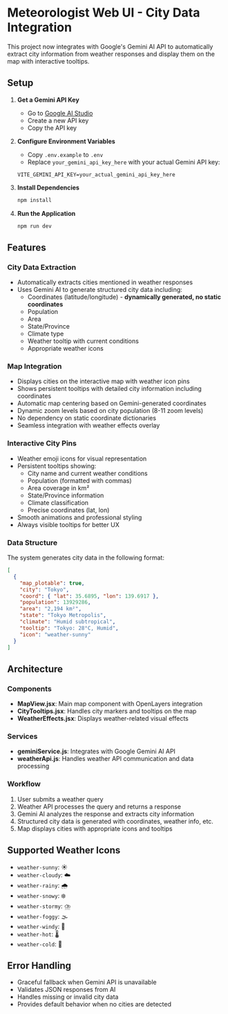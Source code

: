 # Meteorologist Web UI - City Data Integration

This project now integrates with Google's Gemini AI API to automatically extract city information from weather responses and display them on the map with interactive tooltips.

## Setup

1. **Get a Gemini API Key**

   - Go to [Google AI Studio](https://makersuite.google.com/app/apikey)
   - Create a new API key
   - Copy the API key

2. **Configure Environment Variables**

   - Copy `.env.example` to `.env`
   - Replace `your_gemini_api_key_here` with your actual Gemini API key:

   ```
   VITE_GEMINI_API_KEY=your_actual_gemini_api_key_here
   ```

3. **Install Dependencies**

   ```bash
   npm install
   ```

4. **Run the Application**
   ```bash
   npm run dev
   ```

## Features

### City Data Extraction

- Automatically extracts cities mentioned in weather responses
- Uses Gemini AI to generate structured city data including:
  - Coordinates (latitude/longitude) - **dynamically generated, no static coordinates**
  - Population
  - Area
  - State/Province
  - Climate type
  - Weather tooltip with current conditions
  - Appropriate weather icons

### Map Integration

- Displays cities on the interactive map with weather icon pins
- Shows persistent tooltips with detailed city information including coordinates
- Automatic map centering based on Gemini-generated coordinates
- Dynamic zoom levels based on city population (8-11 zoom levels)
- No dependency on static coordinate dictionaries
- Seamless integration with weather effects overlay

### Interactive City Pins

- Weather emoji icons for visual representation
- Persistent tooltips showing:
  - City name and current weather conditions
  - Population (formatted with commas)
  - Area coverage in km²
  - State/Province information
  - Climate classification
  - Precise coordinates (lat, lon)
- Smooth animations and professional styling
- Always visible tooltips for better UX

### Data Structure

The system generates city data in the following format:

```json
[
  {
    "map_plotable": true,
    "city": "Tokyo",
    "coord": { "lat": 35.6895, "lon": 139.6917 },
    "population": 13929286,
    "area": "2,194 km²",
    "state": "Tokyo Metropolis",
    "climate": "Humid subtropical",
    "tooltip": "Tokyo: 28°C, Humid",
    "icon": "weather-sunny"
  }
]
```

## Architecture

### Components

- **MapView.jsx**: Main map component with OpenLayers integration
- **CityTooltips.jsx**: Handles city markers and tooltips on the map
- **WeatherEffects.jsx**: Displays weather-related visual effects

### Services

- **geminiService.js**: Integrates with Google Gemini AI API
- **weatherApi.js**: Handles weather API communication and data processing

### Workflow

1. User submits a weather query
2. Weather API processes the query and returns a response
3. Gemini AI analyzes the response and extracts city information
4. Structured city data is generated with coordinates, weather info, etc.
5. Map displays cities with appropriate icons and tooltips

## Supported Weather Icons

- `weather-sunny`: ☀️
- `weather-cloudy`: ☁️
- `weather-rainy`: 🌧️
- `weather-snowy`: ❄️
- `weather-stormy`: ⛈️
- `weather-foggy`: 🌫️
- `weather-windy`: 💨
- `weather-hot`: 🌡️
- `weather-cold`: 🥶

## Error Handling

- Graceful fallback when Gemini API is unavailable
- Validates JSON responses from AI
- Handles missing or invalid city data
- Provides default behavior when no cities are detected
